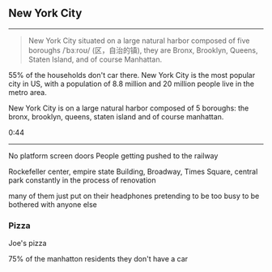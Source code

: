 ## New York City

<hr>

> New York City situated on a large natural harbor composed of five boroughs /ˈbɜːroʊ/ (区，自治的镇), they are Bronx, Brooklyn, Queens, Staten Island, and of course Manhattan.


55% of the households don't car there.
New York City is the most popular city in US, with a population of 8.8 million and 20 million people live in the metro area.

New York City is on a large natural harbor composed of 5 boroughs: the bronx, brooklyn, queens, staten island and of course manhattan.

0:44

<hr>


No platform screen doors
People getting pushed to the railway

Rockefeller center, empire state Building, Broadway, Times Square, central park
constantly in the process of renovation

many of them just put on their headphones pretending to be too busy to be bothered with anyone else

### Pizza

Joe's pizza


75% of the manhatton residents they don't have a car

